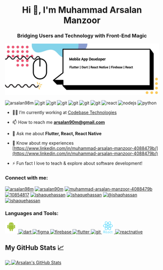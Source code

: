 <!--
**arsalan98m/arsalan98m** is a ✨ _special_ ✨ repository because its `README.md` (this file) appears on your GitHub profile.

Here are some ideas to get you started:

- 🔭 I’m currently working on ...
- 🌱 I’m currently learning ...
- 👯 I’m looking to collaborate on ...
- 🤔 I’m looking for help with ...
- 💬 Ask me about ...
- 📫 How to reach me: ...
- 😄 Pronouns: ...
- ⚡ Fun fact: ...
-->

<h1 align="center">Hi 👋, I'm Muhammad Arsalan Manzoor</h1>
<h3 align="center">Bridging Users and Technology with Front-End Magic</h3>

![image](https://github.com/arsalan98m/arsalan98m/blob/master/UpdatedBanner.png)

<p align="left">
<img src="https://komarev.com/ghpvc/?username=arsalan98m" alt="arsalan98m" />
  
  <img src="https://img.icons8.com/color/48/000000/javascript.png" alt="git" width="20" height="20"/>
  <img src="https://img.icons8.com/color/48/000000/docker.png" alt="git" width="20" height="20"/>
  <img src="https://img.icons8.com/color/48/000000/kubernetes.png" alt="git" width="20" height="20"/>
  <img src="https://img.icons8.com/color/48/000000/linux.png" alt="git" width="20" height="20"/> 
  <img src="https://img.icons8.com/color/48/000000/bootstrap.png" alt="git" width="20" height="20"/>
  <img src="https://img.icons8.com/color/48/000000/git.png" alt="git" width="20" height="20"/> 
  <img src="https://img.icons8.com/color/48/000000/react-native.png" alt="react" width="20" height="20"/> 
  <img src="https://img.icons8.com/color/48/000000/nodejs.png" alt="nodejs" width="20" height="20"/> 
  <img src="https://img.icons8.com/color/48/000000/python.png" alt="python" width="20" height="20"/></p>

- 👨‍💻 I’m currently working at [Codebase Technologies](https://www.codebtech.com)

- 📫 How to reach me **arsalan90m@gmail.com**

- 💬 Ask me about **Flutter, React, React Native**

- 📄 Know about my experiences [https://www.linkedin.com/in/muhammad-arsalan-manzoor-4088479b/](https://www.linkedin.com/in/muhammad-arsalan-manzoor-4088479b/)
- ⚡ Fun fact I love to teach & explore about software development!

<h3 align="left">Connect with me:</h3>
<p align="left">
<a href="https://dev.to/arsalan98m" target="blank"><img align="center" src="https://raw.githubusercontent.com/rahuldkjain/github-profile-readme-generator/master/src/images/icons/Social/devto.svg" alt="arsalan98m" height="30" width="40" /></a>
<a href="https://twitter.com/arsalan90m" target="blank"><img align="center" src="https://raw.githubusercontent.com/rahuldkjain/github-profile-readme-generator/master/src/images/icons/Social/twitter.svg" alt="arsalan90m" height="30" width="40" /></a>
<a href="https://linkedin.com/in/muhammad-arsalan-manzoor-4088479b/" target="blank"><img align="center" src="https://raw.githubusercontent.com/rahuldkjain/github-profile-readme-generator/master/src/images/icons/Social/linked-in-alt.svg" alt="muhammad-arsalan-manzoor-4088479b" height="30" width="40" /></a>
<a href="https://stackoverflow.com/users/10854817/muhammad-arsalan" target="blank"><img align="center" src="https://raw.githubusercontent.com/rahuldkjain/github-profile-readme-generator/master/src/images/icons/Social/stack-overflow.svg" alt="10854817" height="30" width="40" /></a>
<a href="https://fb.com/profile.php?id=100006634666984" target="blank"><img align="center" src="https://raw.githubusercontent.com/rahuldkjain/github-profile-readme-generator/master/src/images/icons/Social/facebook.svg" alt="ishaquehassan" height="30" width="40" /></a>
<a href="https://instagram.com/ishaquehassan" target="blank"><img align="center" src="https://raw.githubusercontent.com/rahuldkjain/github-profile-readme-generator/master/src/images/icons/Social/instagram.svg" alt="ishaquehassan" height="30" width="40" /></a>
<a href="https://medium.com/@ishaqhassan" target="blank"><img align="center" src="https://raw.githubusercontent.com/rahuldkjain/github-profile-readme-generator/master/src/images/icons/Social/medium.svg" alt="@ishaqhassan" height="30" width="40" /></a>
<a href="https://www.youtube.com/c/ishaquehassan" target="blank"><img align="center" src="https://raw.githubusercontent.com/rahuldkjain/github-profile-readme-generator/master/src/images/icons/Social/youtube.svg" alt="ishaquehassan" height="30" width="40" /></a>
</p>
<h3 align="left">Languages and Tools:</h3>
<p align="left"> <a href="https://developer.android.com" target="_blank" rel="noreferrer"> <img src="https://raw.githubusercontent.com/devicons/devicon/master/icons/android/android-original-wordmark.svg" alt="android" width="40" height="40"/> </a>  <a href="https://dart.dev" target="_blank" rel="noreferrer"> <img src="https://www.vectorlogo.zone/logos/dartlang/dartlang-icon.svg" alt="dart" width="40" height="40"/> </a> <a href="https://www.figma.com/" target="_blank" rel="noreferrer"> <img src="https://www.vectorlogo.zone/logos/figma/figma-icon.svg" alt="figma" width="40" height="40"/> </a> <a href="https://firebase.google.com/" target="_blank" rel="noreferrer"> <img src="https://www.vectorlogo.zone/logos/firebase/firebase-icon.svg" alt="firebase" width="40" height="40"/> </a> <a href="https://flutter.dev" target="_blank" rel="noreferrer"> <img src="https://www.vectorlogo.zone/logos/flutterio/flutterio-icon.svg" alt="flutter" width="40" height="40"/> </a> <a href="https://git-scm.com/" target="_blank" rel="noreferrer"> <img src="https://www.vectorlogo.zone/logos/git-scm/git-scm-icon.svg" alt="git" width="40" height="40"/> </a>   <a href="https://reactjs.org/" target="_blank" rel="noreferrer"> <img src="https://raw.githubusercontent.com/devicons/devicon/master/icons/react/react-original-wordmark.svg" alt="react" width="40" height="40"/> </a> <a href="https://reactnative.dev/" target="_blank" rel="noreferrer"> <img src="https://reactnative.dev/img/header_logo.svg" alt="reactnative" width="40" height="40"/> </a>  </p>

## My GitHub Stats &#x1f4c8;

<a href="https://github.com/arsalan98m/arsalan98m">
  <img align="center" src="https://github-readme-stats.vercel.app/api/top-langs/?username=arsalan98m&hide=java,html&title_color=ffffff&text_color=c9cacc&icon_color=2bbc8a&bg_color=1d1f21" />
</a>
<a href="https://github.com/arsalan98m/arsalan98m">
  <img align="center" src="https://github-readme-stats.vercel.app/api?username=arsalan98m&show_icons=true&line_height=27&count_private=true&title_color=ffffff&text_color=c9cacc&icon_color=2bbc8a&bg_color=1d1f21" alt="Arsalan's GitHub Stats" />
</a>
